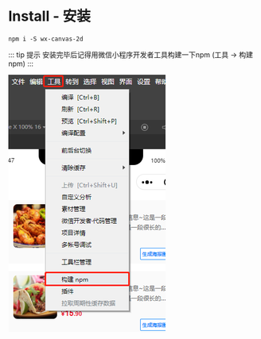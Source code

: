 # Install - 安装

```shell
npm i -S wx-canvas-2d
```

::: tip 提示
安装完毕后记得用微信小程序开发者工具构建一下npm (工具 -> 构建 npm)
:::

![](../images/screenshot_1605664111241.png)
